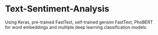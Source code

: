 # Text-Sentiment-Analysis
Using Keras, pre-trained FastText, self-trained gensim FastText, PhoBERT for word embeddings and multiple deep learning classification models.
